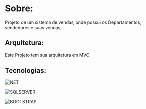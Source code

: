 #  Sobre:

Projeto de um sistema de vendas, onde possui os Departamentos, vendedores e suas vendas.

## Arquitetura:

Este Projeto tem sua arquitetura em MVC.

## Tecnologias:

![NET](https://img.shields.io/badge/.NET-512BD4?style=for-the-badge&logo=dotnet&logoColor=white)

![SQLSERVER](https://img.shields.io/badge/Microsoft%20SQL%20Server-CC2927?style=for-the-badge&logo=microsoft%20sql%20server&logoColor=white) 

![BOOTSTRAP](https://img.shields.io/badge/Bootstrap-563D7C?style=for-the-badge&logo=bootstrap&logoColor=white)